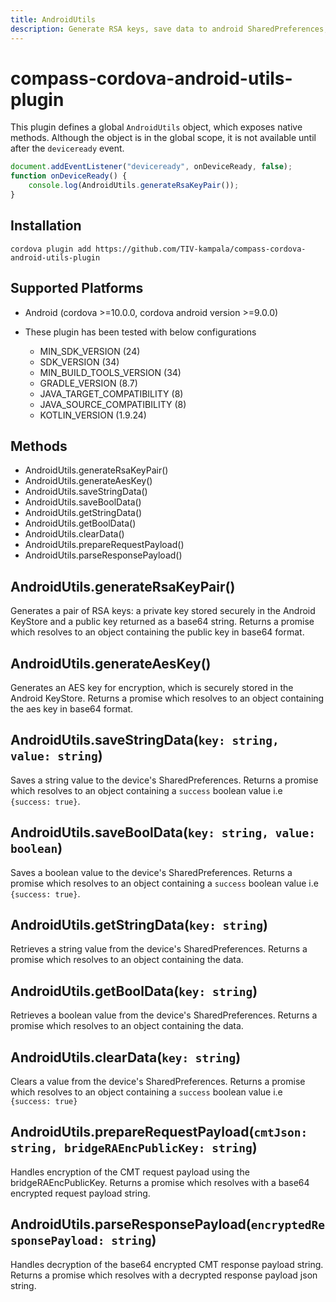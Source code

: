 ```yaml
---
title: AndroidUtils
description: Generate RSA keys, save data to android SharedPreferences, encrypt & decrypt bridge RA request and response
---
```

<!--
# license: Licensed to the Apache Software Foundation (ASF) under one
#         or more contributor license agreements.  See the NOTICE file
#         distributed with this work for additional information
#         regarding copyright ownership.  The ASF licenses this file
#         to you under the Apache License, Version 2.0 (the
#         "License"); you may not use this file except in compliance
#         with the License.  You may obtain a copy of the License at
#
#           http://www.apache.org/licenses/LICENSE-2.0
#
#         Unless required by applicable law or agreed to in writing,
#         software distributed under the License is distributed on an
#         "AS IS" BASIS, WITHOUT WARRANTIES OR CONDITIONS OF ANY
#         KIND, either express or implied.  See the License for the
#         specific language governing permissions and limitations
#         under the License.
-->

# compass-cordova-android-utils-plugin

This plugin defines a global `AndroidUtils` object, which exposes native methods.
Although the object is in the global scope, it is not available until after the `deviceready` event.

```js
document.addEventListener("deviceready", onDeviceReady, false);
function onDeviceReady() {
    console.log(AndroidUtils.generateRsaKeyPair());
}
```

## Installation

    cordova plugin add https://github.com/TIV-kampala/compass-cordova-android-utils-plugin

## Supported Platforms

- Android (cordova >=10.0.0, cordova android version >=9.0.0)

- These plugin has been tested with below configurations
    - MIN_SDK_VERSION (24)
    - SDK_VERSION (34)
    - MIN_BUILD_TOOLS_VERSION (34)
    - GRADLE_VERSION (8.7)
    - JAVA_TARGET_COMPATIBILITY (8)
    - JAVA_SOURCE_COMPATIBILITY (8)
    - KOTLIN_VERSION (1.9.24)

## Methods

- AndroidUtils.generateRsaKeyPair()
- AndroidUtils.generateAesKey()
- AndroidUtils.saveStringData()
- AndroidUtils.saveBoolData()
- AndroidUtils.getStringData()
- AndroidUtils.getBoolData()
- AndroidUtils.clearData()
- AndroidUtils.prepareRequestPayload()
- AndroidUtils.parseResponsePayload()

## AndroidUtils.generateRsaKeyPair()

Generates a pair of RSA keys: a private key stored securely in the Android KeyStore and a public key returned as a base64 string.
Returns a promise which resolves to an object containing the public key in base64 format.

## AndroidUtils.generateAesKey()

Generates an AES key for encryption, which is securely stored in the Android KeyStore.
Returns a promise which resolves to an object containing the aes key in base64 format.

## AndroidUtils.saveStringData(`key: string, value: string`)

Saves a string value to the device's SharedPreferences.
Returns a promise which resolves to an object containing a `success` boolean value i.e `{success: true}`.

## AndroidUtils.saveBoolData(`key: string, value: boolean`)

Saves a boolean value to the device's SharedPreferences.
Returns a promise which resolves to an object containing a `success` boolean value i.e `{success: true}`.

## AndroidUtils.getStringData(`key: string`)

Retrieves a string value from the device's SharedPreferences.
Returns a promise which resolves to an object containing  the data.

## AndroidUtils.getBoolData(`key: string`)

Retrieves a boolean value from the device's SharedPreferences.
Returns a promise which resolves to an object containing  the data.

## AndroidUtils.clearData(`key: string`)

Clears a value from the device's SharedPreferences.
Returns a promise which resolves to an object containing a `success` boolean value i.e `{success: true}`

## AndroidUtils.prepareRequestPayload(`cmtJson: string, bridgeRAEncPublicKey: string`)

Handles encryption of the CMT request payload using the bridgeRAEncPublicKey.
Returns a promise which resolves with a base64 encrypted request payload string.

## AndroidUtils.parseResponsePayload(```encryptedResponsePayload: string```)

Handles decryption of the base64 encrypted CMT response payload string.
Returns a promise which resolves with a decrypted response payload json string.

